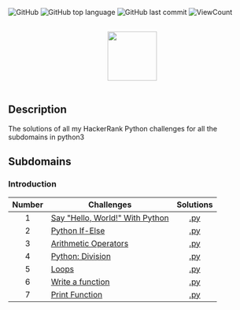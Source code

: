 ![GitHub](https://img.shields.io/github/license/Thomas-George-T/HackerRank-Python-Challenges-Solutions?style=flat)
![GitHub top language](https://img.shields.io/github/languages/top/Thomas-George-T/HackerRank-Python-Challenges-Solutions?style=flat)
![GitHub last commit](https://img.shields.io/github/last-commit/Thomas-George-T/HackerRank-Python-Challenges-Solutions?style=flat)
![ViewCount](https://views.whatilearened.today/views/github/Thomas-George-T/HackerRank-Python-Challenges-Solutions.svg?cache=remove)

<p align="center">  
	<br>
	<a href="https://www.hackerrank.com/Thomas_George_T">
        <img height=100 src="https://hrcdn.net/community-frontend/assets/brand/logo-new-white-green-a5cb16e0ae.svg"> 
    </a>
    <br>
    <br>
</p>

## Description
The solutions of all my HackerRank Python challenges for all the subdomains in python3

## Subdomains

### Introduction

| Number | Challenges | Solutions |
|:------:|------------|:---------:|
| 1 | [Say "Hello, World!" With Python](https://www.hackerrank.com/challenges/py-hello-world/problem) | [.py](https://github.com/Thomas-George-T/HackerRank-Python-Challenges-Solutions/blob/main/Introduction/Say%20'Hello,%20World!'%20With%20Python.py) |
| 2 | [Python If-Else](https://www.hackerrank.com/challenges/py-if-else/problem) | [.py]() |
| 3 | [Arithmetic Operators](https://www.hackerrank.com/challenges/python-arithmetic-operators/problem) | [.py]() |
| 4 | [Python: Division](https://www.hackerrank.com/challenges/python-division/problem) | [.py]() |
| 5 | [Loops](https://www.hackerrank.com/challenges/python-loops/problem) | [.py]() |
| 6 | [Write a function](https://www.hackerrank.com/challenges/write-a-function/problem) | [.py]() |
| 7 | [Print Function](https://www.hackerrank.com/challenges/python-print/problem) | [.py]() |